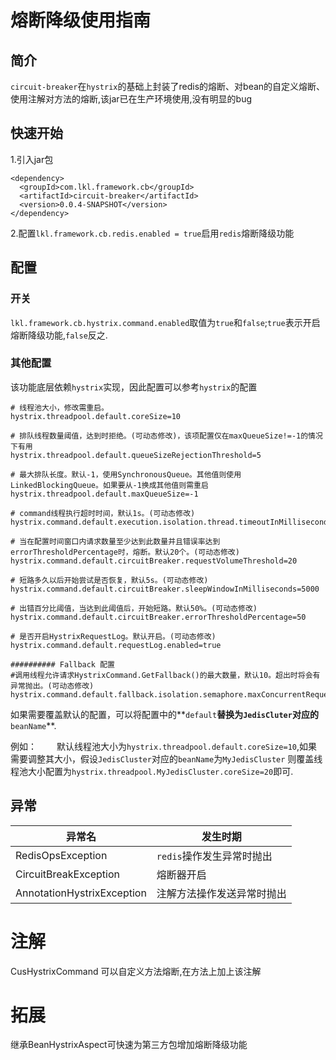 
# 熔断降级使用指南


## 简介

`circuit-breaker`在`hystrix`的基础上封装了redis的熔断、对bean的自定义熔断、使用注解对方法的熔断,该jar已在生产环境使用,没有明显的bug

## 快速开始


1.引入jar包

```
<dependency>
  <groupId>com.lkl.framework.cb</groupId>
  <artifactId>circuit-breaker</artifactId>
  <version>0.0.4-SNAPSHOT</version>
</dependency>
```

2.配置`lkl.framework.cb.redis.enabled = true`启用`redis`熔断降级功能



## 配置


### 开关

`lkl.framework.cb.hystrix.command.enabled`取值为`true`和`false`;`true`表示开启熔断降级功能,`false`反之.


### 其他配置

该功能底层依赖`hystrix`实现，因此配置可以参考`hystrix`的配置
```
# 线程池大小，修改需重启。
hystrix.threadpool.default.coreSize=10

# 排队线程数量阈值，达到时拒绝。(可动态修改)，该项配置仅在maxQueueSize!=-1的情况下有用
hystrix.threadpool.default.queueSizeRejectionThreshold=5

# 最大排队长度。默认-1，使用SynchronousQueue。其他值则使用 LinkedBlockingQueue。如果要从-1换成其他值则需重启
hystrix.threadpool.default.maxQueueSize=-1

# command线程执行超时时间，默认1s。(可动态修改)
hystrix.command.default.execution.isolation.thread.timeoutInMilliseconds=1000

# 当在配置时间窗口内请求数量至少达到此数量并且错误率达到errorThresholdPercentage时，熔断。默认20个。(可动态修改)
hystrix.command.default.circuitBreaker.requestVolumeThreshold=20

# 短路多久以后开始尝试是否恢复，默认5s。(可动态修改)
hystrix.command.default.circuitBreaker.sleepWindowInMilliseconds=5000

# 出错百分比阈值，当达到此阈值后，开始短路。默认50%。(可动态修改)
hystrix.command.default.circuitBreaker.errorThresholdPercentage=50

# 是否开启HystrixRequestLog。默认开启。(可动态修改)
hystrix.command.default.requestLog.enabled=true

########## Fallback 配置
#调用线程允许请求HystrixCommand.GetFallback()的最大数量，默认10。超出时将会有异常抛出。(可动态修改)
hystrix.command.default.fallback.isolation.semaphore.maxConcurrentRequests=10

```

如果需要覆盖默认的配置，可以将配置中的**`default`**替换为`JedisCluter`对应的**`beanName`**.

例如：
　　默认线程池大小为`hystrix.threadpool.default.coreSize=10`,如果需要调整其大小，假设`JedisCluster`对应的`beanName`为`MyJedisCluster`
则覆盖线程池大小配置为`hystrix.threadpool.MyJedisCluster.coreSize=20`即可.


## 异常

异常名                   | 发生时期                  |
-------------------------|---------------------------|
RedisOpsException        |`redis`操作发生异常时抛出  |
CircuitBreakException    | 熔断器开启                |
AnnotationHystrixException | 注解方法操作发送异常时抛出 |

# 注解

CusHystrixCommand 可以自定义方法熔断,在方法上加上该注解

# 拓展

继承BeanHystrixAspect可快速为第三方包增加熔断降级功能

